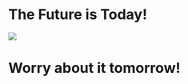 # The Future is Today!

<img src="https://user-images.githubusercontent.com/5770369/68880059-8395ec80-0745-11ea-9373-83317447992c.jpg">

# Worry about it tomorrow!

